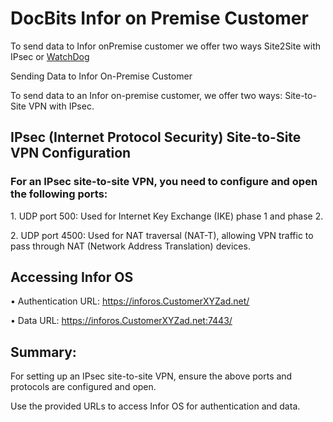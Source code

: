# DocBits Infor on Premise Customer

To send data to Infor onPremise customer we offer two ways Site2Site with IPsec or [WatchDog](../end-user-section/how-to-import-documents/watchdog.md)

Sending Data to Infor On-Premise Customer

To send data to an Infor on-premise customer, we offer two ways: Site-to-Site VPN with IPsec.

## IPsec (Internet Protocol Security) Site-to-Site VPN Configuration

### For an IPsec site-to-site VPN, you need to configure and open the following ports:

1\. UDP port 500: Used for Internet Key Exchange (IKE) phase 1 and phase 2.

2\. UDP port 4500: Used for NAT traversal (NAT-T), allowing VPN traffic to pass through NAT (Network Address Translation) devices.

## Accessing Infor OS

• Authentication URL: https://inforos.CustomerXYZad.net/

• Data URL: https://inforos.CustomerXYZad.net:7443/

## Summary:

For setting up an IPsec site-to-site VPN, ensure the above ports and protocols are configured and open.

Use the provided URLs to access Infor OS for authentication and data.




